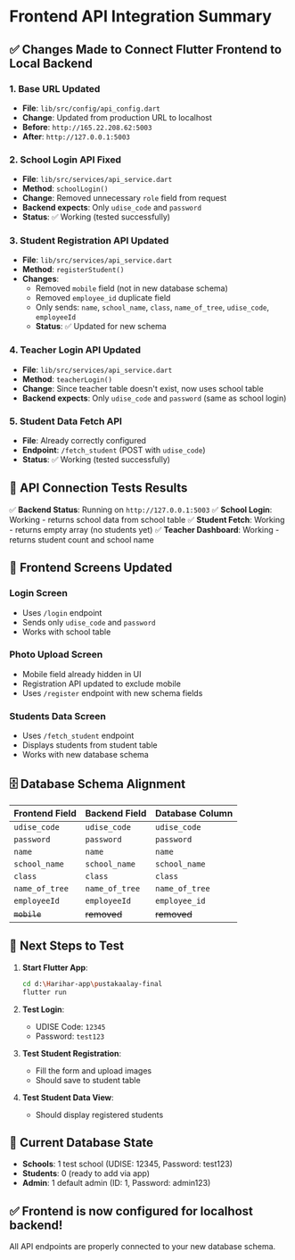 # Frontend API Integration Summary

## ✅ Changes Made to Connect Flutter Frontend to Local Backend

### 1. **Base URL Updated**
- **File**: `lib/src/config/api_config.dart`
- **Change**: Updated from production URL to localhost
- **Before**: `http://165.22.208.62:5003`
- **After**: `http://127.0.0.1:5003`

### 2. **School Login API Fixed**
- **File**: `lib/src/services/api_service.dart`
- **Method**: `schoolLogin()`
- **Change**: Removed unnecessary `role` field from request
- **Backend expects**: Only `udise_code` and `password`
- **Status**: ✅ Working (tested successfully)

### 3. **Student Registration API Updated**
- **File**: `lib/src/services/api_service.dart`  
- **Method**: `registerStudent()`
- **Changes**:
  - Removed `mobile` field (not in new database schema)
  - Removed `employee_id` duplicate field
  - Only sends: `name`, `school_name`, `class`, `name_of_tree`, `udise_code`, `employeeId`
  - **Status**: ✅ Updated for new schema

### 4. **Teacher Login API Updated**
- **File**: `lib/src/services/api_service.dart`
- **Method**: `teacherLogin()`
- **Change**: Since teacher table doesn't exist, now uses school table
- **Backend expects**: Only `udise_code` and `password` (same as school login)

### 5. **Student Data Fetch API**
- **File**: Already correctly configured
- **Endpoint**: `/fetch_student` (POST with `udise_code`)
- **Status**: ✅ Working (tested successfully)

## 🧪 **API Connection Tests Results**

✅ **Backend Status**: Running on `http://127.0.0.1:5003`
✅ **School Login**: Working - returns school data from school table
✅ **Student Fetch**: Working - returns empty array (no students yet)
✅ **Teacher Dashboard**: Working - returns student count and school name

## 📱 **Frontend Screens Updated**

### **Login Screen**
- Uses `/login` endpoint
- Sends only `udise_code` and `password`
- Works with school table

### **Photo Upload Screen** 
- Mobile field already hidden in UI
- Registration API updated to exclude mobile
- Uses `/register` endpoint with new schema fields

### **Students Data Screen**
- Uses `/fetch_student` endpoint  
- Displays students from student table
- Works with new database schema

## 🗄️ **Database Schema Alignment**

| Frontend Field | Backend Field | Database Column |
|---------------|---------------|-----------------|
| `udise_code` | `udise_code` | `udise_code` |
| `password` | `password` | `password` |
| `name` | `name` | `name` |
| `school_name` | `school_name` | `school_name` |
| `class` | `class` | `class` |
| `name_of_tree` | `name_of_tree` | `name_of_tree` |
| `employeeId` | `employeeId` | `employee_id` |
| ~~`mobile`~~ | ~~removed~~ | ~~removed~~ |

## 🎯 **Next Steps to Test**

1. **Start Flutter App**:
   ```bash
   cd d:\Harihar-app\pustakaalay-final
   flutter run
   ```

2. **Test Login**:
   - UDISE Code: `12345`
   - Password: `test123`

3. **Test Student Registration**:
   - Fill the form and upload images
   - Should save to student table

4. **Test Student Data View**:
   - Should display registered students

## 🔧 **Current Database State**

- **Schools**: 1 test school (UDISE: 12345, Password: test123)
- **Students**: 0 (ready to add via app)
- **Admin**: 1 default admin (ID: 1, Password: admin123)

## ✅ **Frontend is now configured for localhost backend!**

All API endpoints are properly connected to your new database schema.
